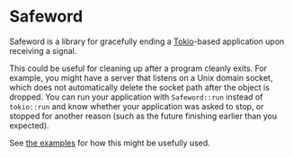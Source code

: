 # Safeword

Safeword is a library for gracefully ending a [Tokio](https://tokio.rs)-based application upon receiving a signal.

This could be useful for cleaning up after a program cleanly exits. For example, you might have a server that listens on a Unix domain socket, which does not automatically delete the socket path after the object is dropped. You can run your application with `Safeword::run` instead of `tokio::run` and know whether your application was asked to stop, or stopped for another reason (such as the future finishing earlier than you expected).

See [the examples](https://github.com/ilianaw/safeword/tree/develop/examples) for how this might be usefully used.
